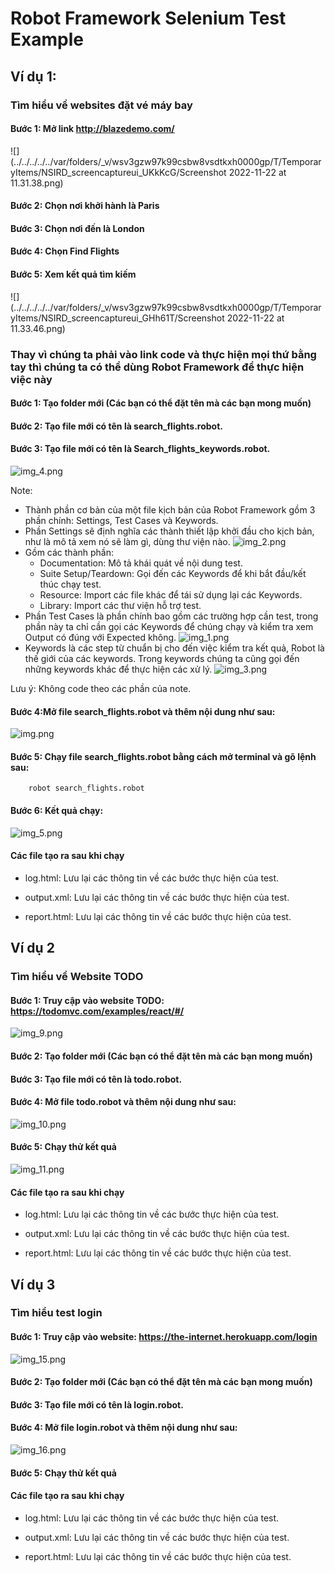 # Robot Framework Selenium Test Example

## Ví dụ 1:

### Tìm hiểu về websites đặt vé máy bay

#### Bước 1: Mở link http://blazedemo.com/
![](../../../../../var/folders/_v/wsv3gzw97k99csbw8vsdtkxh0000gp/T/TemporaryItems/NSIRD_screencaptureui_UKkKcG/Screenshot 2022-11-22 at 11.31.38.png)
#### Bước 2: Chọn nơi khởi hành là Paris
#### Bước 3: Chọn nơi đến là London
#### Bước 4: Chọn Find Flights
#### Bước 5: Xem kết quả tìm kiếm
![](../../../../../var/folders/_v/wsv3gzw97k99csbw8vsdtkxh0000gp/T/TemporaryItems/NSIRD_screencaptureui_GHh61T/Screenshot 2022-11-22 at 11.33.46.png)

### Thay vì chúng ta phải vào link code và thực hiện mọi thứ bằng tay thì chúng ta có thể dùng Robot Framework để thực hiện việc này

#### Bước 1: Tạo folder mới (Các bạn có thể đặt tên mà các bạn mong muốn)
#### Bước 2: Tạo file mới có tên là search_flights.robot.
#### Bước 3:  Tạo file mới có tên là Search_flights_keywords.robot.
![img_4.png](img_4.png) 


Note:
- Thành phần cơ bản của một file kịch bản của Robot Framework gồm 3 phần chính: Settings, Test Cases và Keywords.
- Phần Settings sẽ định nghĩa các thành thiết lập khởi đầu cho kịch bản, như là mô tả xem nó sẽ làm gì, dùng thư viện nào.
![img_2.png](img_2.png)
- Gồm các thành phần:
  - Documentation: Mô tả khái quát về nội dung test.
  - Suite Setup/Teardown: Gọi đến các Keywords để khi bắt đầu/kết thúc chạy test.
  - Resource: Import các file khác để tái sử dụng lại các Keywords.
  - Library: Import các thư viện hỗ trợ test.
- Phần Test Cases là phần chính bao gồm các trường hợp cần test, trong phần này ta chỉ cần gọi các Keywords để chúng chạy và kiểm tra xem Output có đúng với Expected không.
![img_1.png](img_1.png)
- Keywords là các step từ chuẩn bị cho đến việc kiểm tra kết quả, Robot là thế giới của các keywords. Trong keywords chúng ta cũng gọi đến những keywords khác để thực hiện các xử lý.
![img_3.png](img_3.png)

Lưu ý: Không code theo các phần của note.

#### Bước 4:Mở file search_flights.robot và thêm nội dung như sau:
![img.png](img.png)
#### Bước 5: Chạy file search_flights.robot bằng cách mở terminal và gõ lệnh sau:
```angular2html
    robot search_flights.robot
```
#### Bước 6: Kết quả chạy:
![img_5.png](img_5.png)

#### Các file tạo ra sau khi chạy
- log.html: Lưu lại các thông tin về các bước thực hiện của test.

[//]: # (![img_6.png]&#40;img_6.png&#41;)
- output.xml: Lưu lại các thông tin về các bước thực hiện của test.

[//]: # (![img_8.png]&#40;img_8.png&#41;)
- report.html: Lưu lại các thông tin về các bước thực hiện của test.

[//]: # (![img_7.png]&#40;img_7.png&#41;)

## Ví dụ 2

### Tìm hiểu về Website TODO
#### Bước 1: Truy cập vào website TODO: https://todomvc.com/examples/react/#/
![img_9.png](img_9.png)
#### Bước 2: Tạo folder mới (Các bạn có thể đặt tên mà các bạn mong muốn)
#### Bước 3: Tạo file mới có tên là todo.robot.
#### Bước 4: Mở file todo.robot và thêm nội dung như sau:
![img_10.png](img_10.png)
#### Bước 5: Chạy thử kết quả
![img_11.png](img_11.png)
#### Các file tạo ra sau khi chạy
- log.html: Lưu lại các thông tin về các bước thực hiện của test.

[//]: # (![img_12.png]&#40;img_12.png&#41;)
- output.xml: Lưu lại các thông tin về các bước thực hiện của test.

[//]: # (![img_13.png]&#40;img_13.png&#41;)
- report.html: Lưu lại các thông tin về các bước thực hiện của test.

[//]: # (![img_14.png]&#40;img_14.png&#41;)

## Ví dụ 3
### Tìm hiểu test login 
#### Bước 1: Truy cập vào website: https://the-internet.herokuapp.com/login
![img_15.png](img_15.png)
#### Bước 2: Tạo folder mới (Các bạn có thể đặt tên mà các bạn mong muốn)
#### Bước 3: Tạo file mới có tên là login.robot.
#### Bước 4: Mở file login.robot và thêm nội dung như sau:
![img_16.png](img_16.png)
#### Bước 5: Chạy thử kết quả

[//]: # (![img_17.png]&#40;img_17.png&#41;)
#### Các file tạo ra sau khi chạy
- log.html: Lưu lại các thông tin về các bước thực hiện của test.

[//]: # (![img_18.png]&#40;img_18.png&#41;)
- output.xml: Lưu lại các thông tin về các bước thực hiện của test.

[//]: # (![img_19.png]&#40;img_19.png&#41;)
- report.html: Lưu lại các thông tin về các bước thực hiện của test.

[//]: # (![img_20.png]&#40;img_20.png&#41;)

